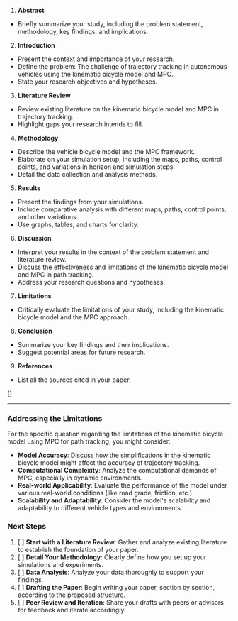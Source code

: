 

1. **Abstract**

- Briefly summarize your study, including the problem statement, methodology, key findings, and implications.
2. **Introduction**

- Present the context and importance of your research.
- Define the problem: The challenge of trajectory tracking in autonomous vehicles using the kinematic bicycle model and MPC.
- State your research objectives and hypotheses.
3. **Literature Review**

- Review existing literature on the kinematic bicycle model and MPC in trajectory tracking.
- Highlight gaps your research intends to fill.
4. **Methodology**

- Describe the vehicle bicycle model and the MPC framework.
- Elaborate on your simulation setup, including the maps, paths, control points, and variations in horizon and simulation steps.
- Detail the data collection and analysis methods.
5. **Results**

- Present the findings from your simulations.
- Include comparative analysis with different maps, paths, control points, and other variations.
- Use graphs, tables, and charts for clarity.
6. **Discussion**

- Interpret your results in the context of the problem statement and literature review.
- Discuss the effectiveness and limitations of the kinematic bicycle model and MPC in path tracking.
- Address your research questions and hypotheses.
7. **Limitations**

- Critically evaluate the limitations of your study, including the kinematic bicycle model and the MPC approach.
8. **Conclusion**

- Summarize your key findings and their implications.
- Suggest potential areas for future research.
9. **References**

- List all the sources cited in your paper.

[]


----

### Addressing the Limitations

For the specific question regarding the limitations of the kinematic bicycle model using MPC for path tracking, you might consider:

- **Model Accuracy**: Discuss how the simplifications in the kinematic bicycle model might affect the accuracy of trajectory tracking.
- **Computational Complexity**: Analyze the computational demands of MPC, especially in dynamic environments.
- **Real-world Applicability**: Evaluate the performance of the model under various real-world conditions (like road grade, friction, etc.).
- **Scalability and Adaptability**: Consider the model's scalability and adaptability to different vehicle types and environments.


### Next Steps

1. [ ] **Start with a Literature Review**: Gather and analyze existing literature to establish the foundation of your paper.
2. [ ] **Detail Your Methodology**: Clearly define how you set up your simulations and experiments.
3. [ ] **Data Analysis**: Analyze your data thoroughly to support your findings.
4. [ ] **Drafting the Paper**: Begin writing your paper, section by section, according to the proposed structure.
5. [ ] **Peer Review and Iteration**: Share your drafts with peers or advisors for feedback and iterate accordingly.

